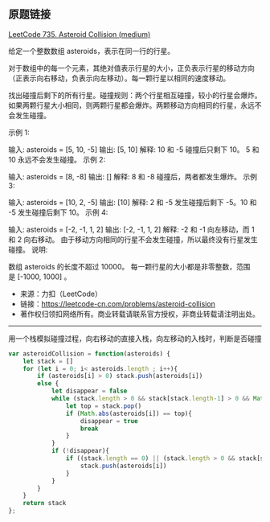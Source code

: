 ## 原题链接

[LeetCode 735. Asteroid Collision (medium)](https://leetcode-cn.com/problems/asteroid-collision/)

给定一个整数数组 asteroids，表示在同一行的行星。

对于数组中的每一个元素，其绝对值表示行星的大小，正负表示行星的移动方向（正表示向右移动，负表示向左移动）。每一颗行星以相同的速度移动。

找出碰撞后剩下的所有行星。碰撞规则：两个行星相互碰撞，较小的行星会爆炸。如果两颗行星大小相同，则两颗行星都会爆炸。两颗移动方向相同的行星，永远不会发生碰撞。

示例 1:

输入:
asteroids = [5, 10, -5]
输出: [5, 10]
解释:
10 和 -5 碰撞后只剩下 10。 5 和 10 永远不会发生碰撞。
示例 2:

输入:
asteroids = [8, -8]
输出: []
解释:
8 和 -8 碰撞后，两者都发生爆炸。
示例 3:

输入:
asteroids = [10, 2, -5]
输出: [10]
解释:
2 和 -5 发生碰撞后剩下 -5。10 和 -5 发生碰撞后剩下 10。
示例 4:

输入:
asteroids = [-2, -1, 1, 2]
输出: [-2, -1, 1, 2]
解释:
-2 和 -1 向左移动，而 1 和 2 向右移动。
由于移动方向相同的行星不会发生碰撞，所以最终没有行星发生碰撞。
说明:

数组 asteroids 的长度不超过 10000。
每一颗行星的大小都是非零整数，范围是 [-1000, 1000] 。

- 来源：力扣（LeetCode）
- 链接：https://leetcode-cn.com/problems/asteroid-collision
- 著作权归领扣网络所有。商业转载请联系官方授权，非商业转载请注明出处。

---

用一个栈模拟碰撞过程，向右移动的直接入栈，向左移动的入栈时，判断是否碰撞

```javascript
var asteroidCollision = function(asteroids) {
    let stack = []
    for (let i = 0; i< asteroids.length ; i++){
        if (asteroids[i] > 0) stack.push(asteroids[i])
        else {
            let disappear = false
            while (stack.length > 0 && stack[stack.length-1] > 0 && Math.abs(asteroids[i]) >= stack[stack.length-1]){
                let top = stack.pop()
                if (Math.abs(asteroids[i]) == top){
                    disappear = true
                    break
                }
            }
            if (!disappear){
                if ((stack.length == 0) || (stack.length > 0 && stack[stack.length-1] < 0)){
                    stack.push(asteroids[i])
                }
            }
        }
    }
    return stack
};
```

